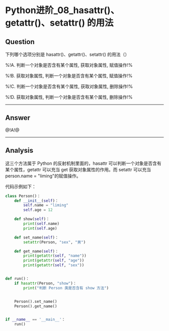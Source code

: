 # Python进阶_08_hasattr()、getattr()、setattr() 的用法

## Question
下列哪个选项分别是 hasattr()、getattr()、setattr() 的用法（）

%!A. 判断一个对象是否含有某个属性, 获取对象属性, 赋值操作!%

%!B. 获取对象属性, 判断一个对象是否含有某个属性, 赋值操作!%

%!C. 判断一个对象是否含有某个属性, 获取对象属性, 删除操作!%

%!D. 获取对象属性, 判断一个对象是否含有某个属性, 删除操作!%

----

## Answer
@!A!@

----

## Analysis

这三个方法属于 Python 的反射机制里面的，hasattr 可以判断一个对象是否含有某个属性，getattr 可以充当 get 获取对象属性的作用。而 setattr 可以充当 person.name = "liming"的赋值操作。

代码示例如下：

```python
class Person()：
    def __init__(self)：
        self.name = "liming"
        self.age = 12

    def show(self)：
        print(self.name)
        print(self.age)

    def set_name(self)：
        setattr(Person, "sex", "男")

    def get_name(self)：
        print(getattr(self, "name"))
        print(getattr(self, "age"))
        print(getattr(self, "sex"))


def run()：
    if hasattr(Person, "show")：
        print("判断 Person 类是否含有 show 方法")


    Person().set_name()
    Person().get_name()


if __name__ == '__main__'：
    run()
```